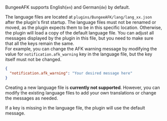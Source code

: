 BungeeAFK supports English(`en`) and German(`de`) by default.

The language files are located at `plugins/BungeeAFK/lang/lang_xx.json` after the plugin's first startup.
The language files must not be renamed or moved, as the plugin expects them to be in this specific location.
Otherwise, the plugin will load a copy of the default language file.
You can adjust all messages displayed by the plugin in this file, but you need to make sure that all the keys remain the same.  
For example, you can change the AFK warning message by modifying the value for `notification.afk_warning` key in the language file,
but the key itself must not be changed.
```json  
{  
  "notification.afk_warning": "Your desired message here"
}  
```  
Creating a new language file is **currently not supported**. However, you can modify the existing language files to add your own translations or change the messages as needed.

If a key is missing in the language file, the plugin will use the default message.